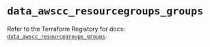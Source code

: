 # `data_awscc_resourcegroups_groups`

Refer to the Terraform Registory for docs: [`data_awscc_resourcegroups_groups`](https://registry.terraform.io/providers/hashicorp/awscc/0.70.0/docs/data-sources/resourcegroups_groups).
